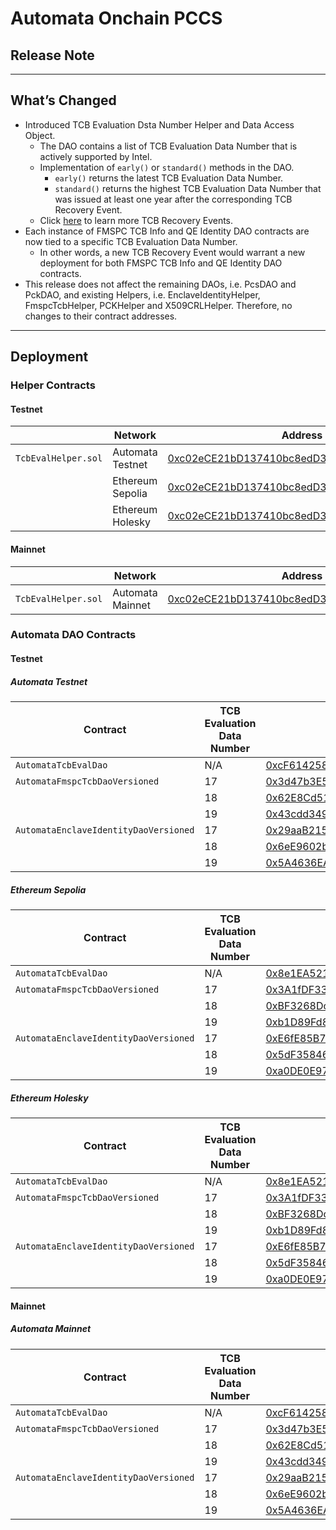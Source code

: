 # Automata Onchain PCCS

## Release Note

---

## What’s Changed

- Introduced TCB Evaluation Dsta Number Helper and Data Access Object.
    - The DAO contains a list of TCB Evaluation Data Number that is actively supported by Intel.
    - Implementation of `early()` or `standard()` methods in the DAO.
        - `early()` returns the latest TCB Evaluation Data Number.
        - `standard()` returns the highest TCB Evaluation Data Number that was issued at least one year after the corresponding TCB Recovery Event.
    - Click [here](https://www.intel.com/content/www/us/en/developer/articles/technical/software-security-guidance/best-practices/trusted-computing-base-recovery.html?wapkw=intel%20software%20guard%20extension%20trusted%20computing%20base%20recovery) to learn more TCB Recovery Events.
- Each instance of FMSPC TCB Info and QE Identity DAO contracts are now tied to a specific TCB Evaluation Data Number.
    - In other words, a new TCB Recovery Event would warrant a new deployment for both FMSPC TCB Info and QE Identity DAO contracts.
- This release does not affect the remaining DAOs, i.e. PcsDAO and PckDAO, and existing Helpers, i.e. EnclaveIdentityHelper, FmspcTcbHelper, PCKHelper and X509CRLHelper. Therefore, no changes to their contract addresses.

---

## Deployment

### Helper Contracts

#### Testnet

|  | Network | Address |
| --- | --- | --- |
| `TcbEvalHelper.sol` | Automata Testnet | [0xc02eCE21bD137410bc8edD30886bA6C7d255F3cC](https://explorer-testnet.ata.network/address/0xc02eCE21bD137410bc8edD30886bA6C7d255F3cC) |
|  | Ethereum Sepolia | [0xc02eCE21bD137410bc8edD30886bA6C7d255F3cC](https://sepolia.etherscan.io/address/0xc02eCE21bD137410bc8edD30886bA6C7d255F3cC) |
|  | Ethereum Holesky | [0xc02eCE21bD137410bc8edD30886bA6C7d255F3cC](https://holesky.etherscan.io/address/0xc02eCE21bD137410bc8edD30886bA6C7d255F3cC) |

#### Mainnet

|  | Network | Address |
| --- | --- | --- |
| `TcbEvalHelper.sol` | Automata Mainnet | [0xc02eCE21bD137410bc8edD30886bA6C7d255F3cC](https://explorer.ata.network/address/0xc02eCE21bD137410bc8edD30886bA6C7d255F3cC) |

### Automata DAO Contracts

#### Testnet

##### Automata Testnet

| Contract | TCB Evaluation Data Number | Address |
| --- | --- | --- |
| `AutomataTcbEvalDao` | N/A | [0xcF614258C68730D8cB9713AcAe425875D1FDb370](https://explorer-testnet.ata.network/address/0xcF614258C68730D8cB9713AcAe425875D1FDb370) |
| `AutomataFmspcTcbDaoVersioned` | 17 | [0x3d47b3E543dC4f7557E553e343F32DE0Eb15C306](https://explorer-testnet.ata.network/address/0x3d47b3E543dC4f7557E553e343F32DE0Eb15C306) |
| | 18 | [0x62E8Cd513B12F248804123f7ed12A0601B79FBAc](https://explorer-testnet.ata.network/address/0x62E8Cd513B12F248804123f7ed12A0601B79FBAc) |
| | 19 | [0x43cdd3490785059423A17a90C1d8f46382C518D2](https://explorer-testnet.ata.network/address/0x43cdd3490785059423A17a90C1d8f46382C518D2) |
| `AutomataEnclaveIdentityDaoVersioned` | 17 | [0x29aaB215aeE14D4D843C57521BbF2D3B17b45810](https://explorer-testnet.ata.network/address/0x29aaB215aeE14D4D843C57521BbF2D3B17b45810) |
| | 18 | [0x6eE9602b90E8C451FfBCc8d5Dc9C8A3BF0A4fA56](https://explorer-testnet.ata.network/address/0x6eE9602b90E8C451FfBCc8d5Dc9C8A3BF0A4fA56) |
| | 19 | [0x5A4636EA4Bd9DDD5bA78E9405e2FA420317329D0](https://explorer-testnet.ata.network/address/0x5A4636EA4Bd9DDD5bA78E9405e2FA420317329D0) |

##### Ethereum Sepolia

| Contract | TCB Evaluation Data Number | Address |
| --- | --- | --- |
| `AutomataTcbEvalDao` | N/A | [0x8e1EA521a6A4832A0c3763D75ED4b8017cfB5424](https://sepolia.etherscan.io/address/0x8e1EA521a6A4832A0c3763D75ED4b8017cfB5424) |
| `AutomataFmspcTcbDaoVersioned` | 17 | [0x3A1fDF33420026d145C59bC6b3129bA81E9bF68e](https://sepolia.etherscan.io/address/0x3A1fDF33420026d145C59bC6b3129bA81E9bF68e) |
| | 18 | [0xBF3268Dcee73EfDe149d206ebB856380C6EeD374](https://sepolia.etherscan.io/address/0xBF3268Dcee73EfDe149d206ebB856380C6EeD374) |
| | 19 | [0xb1D89Fd867A1D6a122ed88c092163281c2474111](https://sepolia.etherscan.io/address/0xb1D89Fd867A1D6a122ed88c092163281c2474111) |
| `AutomataEnclaveIdentityDaoVersioned` | 17 | [0xE6fE85B78cb82e3b9C8AE57d754C86fe6774aF64](https://sepolia.etherscan.io/address/0xE6fE85B78cb82e3b9C8AE57d754C86fe6774aF64) |
| | 18 | [0x5dF358463632A8eEA0bdeF87f011F032e984b7ef](https://sepolia.etherscan.io/address/0x5dF358463632A8eEA0bdeF87f011F032e984b7ef) |
| | 19 | [0xa0DE0E975599347A76FF9A3baC59d686fE89b73C](https://sepolia.etherscan.io/address/0xa0DE0E975599347A76FF9A3baC59d686fE89b73C) |

##### Ethereum Holesky

| Contract | TCB Evaluation Data Number | Address |
| --- | --- | --- |
| `AutomataTcbEvalDao` | N/A | [0x8e1EA521a6A4832A0c3763D75ED4b8017cfB5424](https://holesky.etherscan.io/address/0x8e1EA521a6A4832A0c3763D75ED4b8017cfB5424) |
| `AutomataFmspcTcbDaoVersioned` | 17 | [0x3A1fDF33420026d145C59bC6b3129bA81E9bF68e](https://holesky.etherscan.io/address/0x3A1fDF33420026d145C59bC6b3129bA81E9bF68e) |
| | 18 | [0xBF3268Dcee73EfDe149d206ebB856380C6EeD374](https://holesky.etherscan.io/address/0xBF3268Dcee73EfDe149d206ebB856380C6EeD374) |
| | 19 | [0xb1D89Fd867A1D6a122ed88c092163281c2474111](https://holesky.etherscan.io/address/0xb1D89Fd867A1D6a122ed88c092163281c2474111) |
| `AutomataEnclaveIdentityDaoVersioned` | 17 | [0xE6fE85B78cb82e3b9C8AE57d754C86fe6774aF64](https://holesky.etherscan.io/address/0xE6fE85B78cb82e3b9C8AE57d754C86fe6774aF64) |
| | 18 | [0x5dF358463632A8eEA0bdeF87f011F032e984b7ef](https://holesky.etherscan.io/address/0x5dF358463632A8eEA0bdeF87f011F032e984b7ef) |
| | 19 | [0xa0DE0E975599347A76FF9A3baC59d686fE89b73C](https://holesky.etherscan.io/address/0xa0DE0E975599347A76FF9A3baC59d686fE89b73C) |

#### Mainnet

##### Automata Mainnet

| Contract | TCB Evaluation Data Number | Address |
| --- | --- | --- |
| `AutomataTcbEvalDao` | N/A | [0xcF614258C68730D8cB9713AcAe425875D1FDb370](https://explorer.ata.network/address/0xcF614258C68730D8cB9713AcAe425875D1FDb370) |
| `AutomataFmspcTcbDaoVersioned` | 17 | [0x3d47b3E543dC4f7557E553e343F32DE0Eb15C306](https://explorer.ata.network/address/0x3d47b3E543dC4f7557E553e343F32DE0Eb15C306) |
| | 18 | [0x62E8Cd513B12F248804123f7ed12A0601B79FBAc](https://explorer.ata.network/address/0x62E8Cd513B12F248804123f7ed12A0601B79FBAc) |
| | 19 | [0x43cdd3490785059423A17a90C1d8f46382C518D2](https://explorer.ata.network/address/0x43cdd3490785059423A17a90C1d8f46382C518D2) |
| `AutomataEnclaveIdentityDaoVersioned` | 17 | [0x29aaB215aeE14D4D843C57521BbF2D3B17b45810](https://explorer.ata.network/address/0x29aaB215aeE14D4D843C57521BbF2D3B17b45810) |
| | 18 | [0x6eE9602b90E8C451FfBCc8d5Dc9C8A3BF0A4fA56](https://explorer.ata.network/address/0x6eE9602b90E8C451FfBCc8d5Dc9C8A3BF0A4fA56) |
| | 19 | [0x5A4636EA4Bd9DDD5bA78E9405e2FA420317329D0](https://explorer.ata.network/address/0x5A4636EA4Bd9DDD5bA78E9405e2FA420317329D0) |